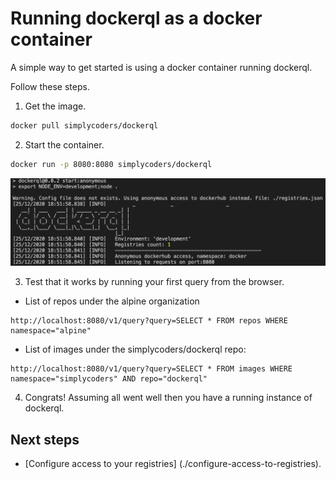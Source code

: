 # Running dockerql as a docker container

A simple way to get started is using a docker container running dockerql. 

Follow these steps.

1. Get the image.

~~~bash
docker pull simplycoders/dockerql
~~~

2. Start the container.

~~~bash
docker run -p 8080:8080 simplycoders/dockerql
~~~

![terminal](./terminal.png)

3. Test that it works by running your first query from the browser.

* List of repos under the alpine organization 
~~~
http://localhost:8080/v1/query?query=SELECT * FROM repos WHERE namespace="alpine"
~~~

* List of images under the simplycoders/dockerql repo:
~~~
http://localhost:8080/v1/query?query=SELECT * FROM images WHERE namespace="simplycoders" AND repo="dockerql"
~~~

4. Congrats! Assuming all went well then you have a running instance of dockerql.

## Next steps

* [Configure access to your registries] (./configure-access-to-registries).

